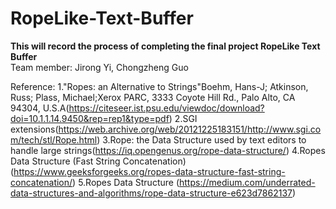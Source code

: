 # RopeLike-Text-Buffer
**This will record the process of completing the final project RopeLike Text Buffer**  
Team member: Jirong Yi, Chongzheng Guo

Reference:
1."Ropes: an Alternative to Strings"Boehm, Hans-J; Atkinson, Russ; Plass, Michael;Xerox PARC, 3333 Coyote Hill Rd., Palo Alto, CA 94304, U.S.A(https://citeseer.ist.psu.edu/viewdoc/download?doi=10.1.1.14.9450&rep=rep1&type=pdf)
2.SGI extensions(https://web.archive.org/web/20121225183151/http://www.sgi.com/tech/stl/Rope.html)
3.Rope: the Data Structure used by text editors to handle large strings(https://iq.opengenus.org/rope-data-structure/)
4.Ropes Data Structure (Fast String Concatenation)(https://www.geeksforgeeks.org/ropes-data-structure-fast-string-concatenation/)
5.Ropes Data Structure (https://medium.com/underrated-data-structures-and-algorithms/rope-data-structure-e623d7862137)
